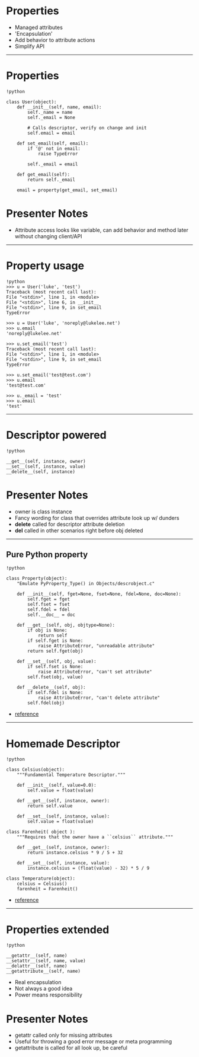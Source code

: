 # Properties

- Managed attributes
- 'Encapsulation'
- Add behavior to attribute actions
- Simplify API

--------------------------------------------------

# Properties

    !python

    class User(object):
        def __init__(self, name, email):
            self._name = name
            self._email = None

            # Calls descriptor, verify on change and init
            self.email = email

        def set_email(self, email):
            if '@' not in email:
                raise TypeError

            self._email = email

        def get_email(self):
            return self._email

        email = property(get_email, set_email)

# Presenter Notes

- Attribute access looks like variable, can add behavior and method later
  without changing client/API

--------------------------------------------------

# Property usage

    !python
    >>> u = User('luke', 'test')
    Traceback (most recent call last):
    File "<stdin>", line 1, in <module>
    File "<stdin>", line 6, in __init__
    File "<stdin>", line 9, in set_email
    TypeError

    >>> u = User('luke', 'noreply@lukelee.net')
    >>> u.email
    'noreply@lukelee.net'

    >>> u.set_email('test')
    Traceback (most recent call last):
    File "<stdin>", line 1, in <module>
    File "<stdin>", line 9, in set_email
    TypeError

    >>> u.set_email('test@test.com')
    >>> u.email
    'test@test.com'

    >>> u._email = 'test'
    >>> u.email
    'test'

--------------------------------------------------

# Descriptor powered

    !python

    __get__(self, instance, owner)
    __set__(self, instance, value)
    __delete__(self, instance)

# Presenter Notes

- owner is class instance
- Fancy wording for class that overrides attribute look up w/ dunders
- __delete__ called for descriptor attribute deletion
- __del__ called in other scenarios right before obj deleted

--------------------------------------------------

## Pure Python property

    !python

    class Property(object):
        "Emulate PyProperty_Type() in Objects/descrobject.c"

        def __init__(self, fget=None, fset=None, fdel=None, doc=None):
            self.fget = fget
            self.fset = fset
            self.fdel = fdel
            self.__doc__ = doc

        def __get__(self, obj, objtype=None):
            if obj is None:
                return self
            if self.fget is None:
                raise AttributeError, "unreadable attribute"
            return self.fget(obj)

        def __set__(self, obj, value):
            if self.fset is None:
                raise AttributeError, "can't set attribute"
            self.fset(obj, value)

        def __delete__(self, obj):
            if self.fdel is None:
                raise AttributeError, "can't delete attribute"
            self.fdel(obj)

- [reference](http://docs.python.org/howto/descriptor.html)

--------------------------------------------------

# Homemade Descriptor

    !python

    class Celsius(object):
        """Fundamental Temperature Descriptor."""

        def __init__(self, value=0.0):
            self.value = float(value)

        def __get__(self, instance, owner):
            return self.value

        def __set__(self, instance, value):
            self.value = float(value)

    class Farenheit( object ):
        """Requires that the owner have a ``celsius`` attribute."""

        def __get__(self, instance, owner):
            return instance.celsius * 9 / 5 + 32

        def __set__(self, instance, value):
            instance.celsius = (float(value) - 32) * 5 / 9

    class Temperature(object):
        celsius = Celsius()
        farenheit = Farenheit()

- [reference](http://www.itmaybeahack.com/book/python-2.6/html/p03/p03c05_properties.html)


--------------------------------------------------

# Properties extended

    !python

    __getattr__(self, name)
    __setattr__(self, name, value)
    __delattr__(self, name)
    __getattribute__(self, name)

- Real encapsulation
- Not always a good idea
- Power means responsibility

# Presenter Notes

- getattr called only for missing attributes
- Useful for throwing a good error message or meta programming
- getattribute is called for all look up, be careful
